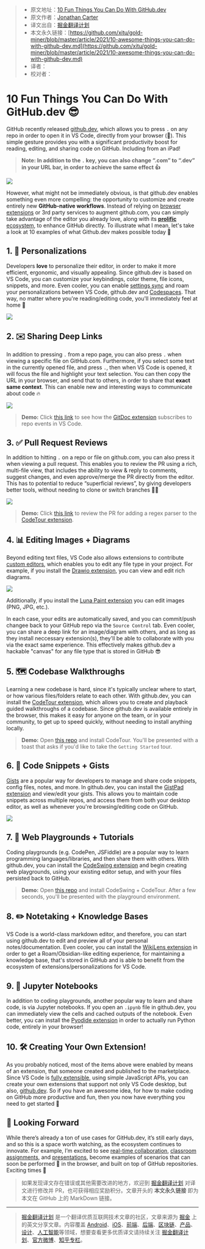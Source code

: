 > * 原文地址：[10 Fun Things You Can Do With GitHub.dev](https://dev.to/lostintangent/10-awesome-things-you-can-do-with-github-dev-5fm7)
> * 原文作者：[Jonathan Carter](https://dev.to/lostintangent)
> * 译文出自：[掘金翻译计划](https://github.com/xitu/gold-miner)
> * 本文永久链接：[https://github.com/xitu/gold-miner/blob/master/article/2021/10-awesome-things-you-can-do-with-github-dev.md](https://github.com/xitu/gold-miner/blob/master/article/2021/10-awesome-things-you-can-do-with-github-dev.md)
> * 译者：
> * 校对者：

# 10 Fun Things You Can Do With GitHub.dev 😎

GitHub recently released [github.dev](https://github.dev), which allows you to press `.` on any repo in order to open it in VS Code, directly from your browser (🤯). This simple gesture provides you with a significant productivity boost for reading, editing, and sharing code on GitHub. Including from an iPad!

> **Note: In addition to the `.` key, you can also change “.com” to “.dev” in your URL bar, in order to achieve the same effect 👍**

![](https://res.cloudinary.com/practicaldev/image/fetch/s--VJkNTHVS--/c_limit%2Cf_auto%2Cfl_progressive%2Cq_auto%2Cw_880/https://pbs.twimg.com/media/E8hp-_MWEAQRYeB.jpg)

However, what might not be immediately obvious, is that github.dev enables something even more compelling: the opportunity to customize and create entirely new **GitHub-native workflows**. Instead of relying on [browser extensions](https://github.com/collections/github-browser-extensions) or 3rd party services to augment github.com, you can simply take advantage of the editor you already love, along with its [**prolific** ecosystem](https://marketplace.visualstudio.com/vscode), to enhance GitHub directly. To illustrate what I mean, let's take a look at 10 examples of what Github.dev makes possible today 🚀

## [](#1-personalizations)1\. 💄 Personalizations

Developers **love** to personalize their editor, in order to make it more efficient, ergonomic, and visually appealing. Since github.dev is based on VS Code, you can customize your keybindings, color theme, file icons, snippets, and more. Even cooler, you can enable [settings sync](https://code.visualstudio.com/docs/editor/settings-sync) and roam your personalizations between VS Code, github.dev and [Codespaces](https://github.com/features/codespaces). That way, no matter where you're reading/editing code, you'll immediately feel at home 💖

![](https://res.cloudinary.com/practicaldev/image/fetch/s--RSG3mtK5--/c_limit%2Cf_auto%2Cfl_progressive%2Cq_auto%2Cw_880/https://pbs.twimg.com/media/E9lhmoeXIAM7-Bl.jpg)

## [](#2-sharing-deep-links)2\. ✉️ Sharing Deep Links

In addition to pressing `.` from a repo page, you can also press `.` when viewing a specific file on GitHub.com. Furthermore, if you select some text in the currently opened file, and press `.`, then when VS Code is opened, it will focus the file and highlight your text selection. You can then copy the URL in your browser, and send that to others, in order to share that **exact same context**. This can enable new and interesting ways to communicate about code 🔥

![](https://res.cloudinary.com/practicaldev/image/fetch/s--yElJmPGE--/c_limit%2Cf_auto%2Cfl_progressive%2Cq_auto%2Cw_880/https://pbs.twimg.com/media/E9pdcqiVUAEa13W.jpg)

> **Demo:** Click [this link](https://github.dev/lostintangent/gitdoc/blob/master/src/extension.ts#L26-L27) to see how the [GitDoc extension](https://aka.ms/gitdoc) subscribes to repo events in VS Code.

## [](#3-pull-request-reviews)3\. ✅ Pull Request Reviews

In addition to hitting `.` on a repo or file on github.com, you can also press it when viewing a pull request. This enables you to review the PR using a rich, multi-file view, that includes the ability to view & reply to comments, suggest changes, and even approve/merge the PR directly from the editor. This has to potential to reduce “superficial reviews”, by giving developers better tools, without needing to clone or switch branches 🙅‍♂️

![](https://res.cloudinary.com/practicaldev/image/fetch/s--AYrXWxQm--/c_limit%2Cf_auto%2Cfl_progressive%2Cq_auto%2Cw_880/https://pbs.twimg.com/media/E9I5DW-X0AUINAA.jpg)

> **Demo:** Click [this link](https://github.dev/microsoft/codetour/pull/153) to review the PR for adding a regex parser to the [CodeTour extension](https://aka.ms/codetour).

## [](#4-editing-images-diagrams)4\. 📊 Editing Images + Diagrams

Beyond editing text files, VS Code also allows extensions to contribute [custom editors](https://code.visualstudio.com/api/extension-guides/custom-editors), which enables you to edit any file type in your project. For example, if you install the [Drawio extension](https://marketplace.visualstudio.com/items?itemName=hediet.vscode-drawio), you can view and edit rich diagrams.

![](https://res.cloudinary.com/practicaldev/image/fetch/s--WDkqu00U--/c_limit%2Cf_auto%2Cfl_progressive%2Cq_auto%2Cw_880/https://pbs.twimg.com/media/E8mbuSaX0AAAkEp.jpg)

Additionally, if you install the [Luna Paint extension](https://marketplace.visualstudio.com/items?itemName=Tyriar.luna-paint) you can edit images (PNG, JPG, etc.).

In each case, your edits are automatically saved, and you can commit/push changee back to your GitHub repo via the `Source Control` tab. Even cooler, you can share a deep link for an image/diagram with others, and as long as they install neccessary extension(s), they'll be able to collaborate with you via the exact same experience. This effectively makes github.dev a hackable "canvas" for any file type that is stored in GitHub 😎

## [](#5-%F0%9F%97%BA-codebase-walkthroughs)5\. 🗺 Codebase Walkthroughs

Learning a new codebase is hard, since it's typically unclear where to start, or how various files/folders relate to each other. With github.dev, you can install the [CodeTour extension](https://aka.ms/codetour), which allows you to create and playback guided walkthroughs of a codebase. Since github.dev is available entirely in the browser, this makes it easy for anyone on the team, or in your community, to get up to speed quickly, without needing to install anything locally.

> **Demo:** Open [this repo](https://github.dev/microsoft/codetour) and install CodeTour. You'll be presented with a toast that asks if you'd like to take the `Getting Started` tour.

## [](#6-code-snippets-gists)6\. 📕 Code Snippets + Gists

[Gists](https://gist.github.com) are a popular way for developers to manage and share code snippets, config files, notes, and more. In github.dev, you can install the [GistPad extension](https://aka.ms/gistpad) and view/edit your gists. This allows you to maintain code snippets across multiple repos, and access them from both your desktop editor, as well as whenever you're browsing/editing code on GitHub.

![](https://res.cloudinary.com/practicaldev/image/fetch/s--W9WuEbZ9--/c_limit%2Cf_auto%2Cfl_progressive%2Cq_auto%2Cw_880/https://pbs.twimg.com/media/E8w8aCiVoAIYOLl.jpg)

## [](#7-web-playgrounds-tutorials)7\. 🎢 Web Playgrounds + Tutorials

Coding playgrounds (e.g. CodePen, JSFiddle) are a popular way to learn programming languages/libraries, and then share them with others. With github.dev, you can install the [CodeSwing extension](https://aka.ms/codeswing) and begin creating web playgrounds, using your existing editor setup, and with your files persisted back to GitHub.

> **Demo:** Open [this repo](https://github.dev/lostintangent/rock-paper-scissors) and install CodeSwing + CodeTour. After a few seconds, you'll be presented with the playground environment.

## [](#8-notetaking-knowledge-bases)8\. ✏️ Notetaking + Knowledge Bases

VS Code is a world-class markdown editor, and therefore, you can start using github.dev to edit and preview all of your personal notes/documentation. Even cooler, you can install the [WikiLens extension](https://aka.ms/wikilens) in order to get a Roam/Obsidian-like editing experience, for maintaining a knowledge base, that's stored in GitHub and is able to benefit from the ecosystem of extensions/personalizations for VS Code.

## [](#9-jupyter-notebooks)9\. 📓 Jupyter Notebooks

In addition to coding playgrounds, another popular way to learn and share code, is via Jupyter notebooks. If you open an `.ipynb` file in github.dev, you can immediately view the cells and cached outputs of the notebook. Even better, you can install the [Pyodide extension](https://marketplace.visualstudio.com/items?itemName=joyceerhl.vscode-pyodide) in order to actually run Python code, entirely in your browser!

## [](#10-%F0%9F%9B%A0-creating-your-own-extension)10\. 🛠 Creating Your Own Extension!

As you probably noticed, most of the items above were enabled by means of an extension, that someone created and published to the marketplace. Since VS Code is [fully extensible](https://code.visualstudio.com/api/references/vscode-api), using simple JavaScript APIs, you can create your own extensions that support not only VS Code desktop, but also, [github.dev](https://github.com/microsoft/vscode-docs/blob/vnext/api/extension-guides/web-extensions.md). So if you have an awesome idea, for how to make coding on GitHub more productive and fun, then you now have everything you need to get started 🏃

## [](#looking-forward)🔮 Looking Forward

While there’s already a ton of use cases for GitHub.dev, it’s still early days, and so this is a space worth watching, as the ecosystem continues to innovate. For example, I’m excited to see [real-time collaboration](https://aka.ms/vsls), [classroom assignments](https://marketplace.visualstudio.com/items?itemName=GitHub.classroom), and [presentations](https://marketplace.visualstudio.com/items?itemName=marp-team.marp-vscode), become examples of scenarios that can soon be performed 💯 in the browser, and built on top of GitHub repositories. Exciting times 🙌

> 如果发现译文存在错误或其他需要改进的地方，欢迎到 [掘金翻译计划](https://github.com/xitu/gold-miner) 对译文进行修改并 PR，也可获得相应奖励积分。文章开头的 **本文永久链接** 即为本文在 GitHub 上的 MarkDown 链接。

---

> [掘金翻译计划](https://github.com/xitu/gold-miner) 是一个翻译优质互联网技术文章的社区，文章来源为 [掘金](https://juejin.im) 上的英文分享文章。内容覆盖 [Android](https://github.com/xitu/gold-miner#android)、[iOS](https://github.com/xitu/gold-miner#ios)、[前端](https://github.com/xitu/gold-miner#前端)、[后端](https://github.com/xitu/gold-miner#后端)、[区块链](https://github.com/xitu/gold-miner#区块链)、[产品](https://github.com/xitu/gold-miner#产品)、[设计](https://github.com/xitu/gold-miner#设计)、[人工智能](https://github.com/xitu/gold-miner#人工智能)等领域，想要查看更多优质译文请持续关注 [掘金翻译计划](https://github.com/xitu/gold-miner)、[官方微博](http://weibo.com/juejinfanyi)、[知乎专栏](https://zhuanlan.zhihu.com/juejinfanyi)。
